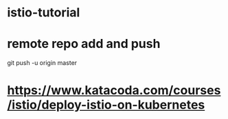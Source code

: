 # istio-tutorial



# remote repo add and push


git push -u origin master

# https://www.katacoda.com/courses/istio/deploy-istio-on-kubernetes

